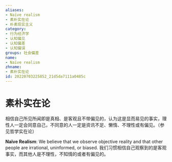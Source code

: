 ```yaml
---
aliases:
- Naïve realism
- 素朴实在论
- 朴素现实主义
category:
- 行为经济学
- 认知偏见
- 认知偏差
- 认知偏误
groups: 社会偏差
name:
- Naïve realism
zhname:
- 素朴实在论
id: 20220703225852_21d5da7111a0485c
---
```


# 素朴实在论

相信自己所见所闻即是真相、是客观且不带偏见的，认为这是显而易见的事实，理性人一定会同意自己，不同意的人一定是资讯不足、懒惰、不理性或有偏见。（参见哲学实在论）

**Naïve Realism**: We believe that we observe objective reality and that other people are irrational, uninformed, or biased.
我们习惯相信自己观察到的是客观事实，而其他人是不理性，不知情的或者有偏见的。